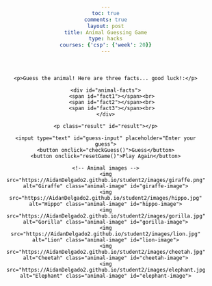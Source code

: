 ```yaml
---
toc: true
comments: true
layout: post
title: Animal Guessing Game
type: hacks
courses: {'csp': {'week': 20}}
---
```



<html lang="en">
<head>
<meta charset="UTF-8">
<meta name="viewport" content="width=device-width, initial-scale=1.0">
<style>
    body {
        font-family: Arial, sans-serif;
        text-align: center;
        background-image: url('your-background-image-url.jpg');
        background-size: cover;
        background-position: center;
        height: 100vh;
        margin: 0;
        padding: 0;
        color: black; 
    }
    #game-container {
        padding: 20px; 
    }
    .result {
        font-size: 18px;
        margin-top: 10px;
    }
    .result.correct {
        color: green;
    }
    .result.incorrect {
        color: red;
    }
    button {
        color: black; 
        background-color: white; 
    }
    .animal-image {
        display: none; 
        max-width: 200px; 
        margin-top: 20px; 
    }
</style>
</head>
<body>

<div id="game-container">

    <p>Guess the animal! Here are three facts... good luck!:</p>

    <div id="animal-facts">
        <span id="fact1"></span><br>
        <span id="fact2"></span><br>
        <span id="fact3"></span><br>
    </div>

    <p class="result" id="result"></p>

    <input type="text" id="guess-input" placeholder="Enter your guess">
    <button onclick="checkGuess()">Guess</button>
    <button onclick="resetGame()">Play Again</button>

    <!-- Animal images -->
    <img src="https://AidanDelgado2.github.io/student2/images/giraffe.png" alt="Giraffe" class="animal-image" id="giraffe-image">
    <img src="https://AidanDelgado2.github.io/student2/images/hippo.jpg" alt="Hippo" class="animal-image" id="hippo-image">
    <img src="https://AidanDelgado2.github.io/student2/images/gorilla.jpg" alt="Gorilla" class="animal-image" id="gorilla-image">
    <img src="https://AidanDelgado2.github.io/student2/images/lion.jpg" alt="Lion" class="animal-image" id="lion-image">
    <img src="https://AidanDelgado2.github.io/student2/images/cheetah.jpg" alt="Cheetah" class="animal-image" id="cheetah-image">
    <img src="https://AidanDelgado2.github.io/student2/images/elephant.jpg" alt="Elephant" class="animal-image" id="elephant-image">
</div>

<script>
    const animals = [
        { name: "giraffe", facts: ["Tallest land animal", "Has a long neck", "Spots on body"], imageId: "giraffe-image" },
        { name: "hippo", facts: ["Large herbivorous mammal", "Semi-aquatic", "Has large jaws"], imageId: "hippo-image" },
        { name: "gorilla", facts: ["Largest primate", "Native to Africa", "Highly intelligent"], imageId: "gorilla-image" },
        { name: "lion", facts: ["King of the jungle", "Social animals", "Distinctive mane"], imageId: "lion-image" },
        { name: "cheetah", facts: ["Fastest land animal", "Can accelerate from 0 to 60 mph in just a few seconds", "Distinctive black tear stripes"], imageId: "cheetah-image" },
        { name: "elephant", facts: ["Largest land animal", "Has tusks", "Highly intelligent and social"], imageId: "elephant-image" }
    ];

    let selectedAnimal;

    function startGame() {
        const randomAnimalIndex = Math.floor(Math.random() * animals.length);
        selectedAnimal = animals[randomAnimalIndex];
        document.getElementById('fact1').textContent = selectedAnimal.facts[0];
        document.getElementById('fact2').textContent = selectedAnimal.facts[1];
        document.getElementById('fact3').textContent = selectedAnimal.facts[2];
        document.getElementById('result').textContent = "";
        const animalImages = document.querySelectorAll('.animal-image');
        animalImages.forEach(image => {
            image.style.display = 'none';
        });
    }

    startGame();
 function checkGuess() {
    const guessInput = document.getElementById('guess-input').value.trim().toLowerCase();
    let correctGuess = false;
    
    animals.forEach(animal => {
        if (guessInput === animal.name) {
            if (selectedAnimal.name === guessInput) {
                document.getElementById('result').textContent = "Congratulations you got it right!";
                document.getElementById('result').className = "result correct";
                document.getElementById(animal.imageId).style.display = 'block';
                correctGuess = true;
            } else {
                document.getElementById('result').textContent = "You guessed the animal, but it's not the one we're thinking of!";
                document.getElementById('result').className = "result incorrect";
            }
        }
    });

    if (!correctGuess) {
        document.getElementById('result').textContent = "Nice try, but that's not the correct animal.";
        document.getElementById('result').className = "result incorrect";
    }
}


    function resetGame() {
        document.getElementById('guess-input').value = ""; 
        startGame(); 
    }
</script>

</body>
</html>
